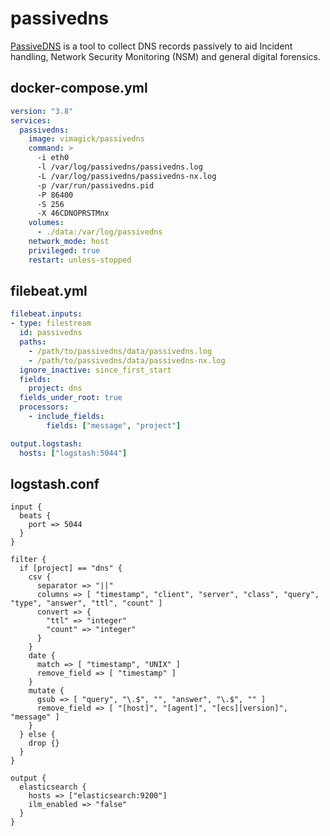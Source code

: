 passivedns
==========

[PassiveDNS][1] is a tool to collect DNS records passively to aid Incident handling, Network
Security Monitoring (NSM) and general digital forensics.

## docker-compose.yml

```yaml
version: "3.8"
services:
  passivedns:
    image: vimagick/passivedns
    command: >
      -i eth0
      -l /var/log/passivedns/passivedns.log
      -L /var/log/passivedns/passivedns-nx.log
      -p /var/run/passivedns.pid
      -P 86400
      -S 256
      -X 46CDNOPRSTMnx
    volumes:
      - ./data:/var/log/passivedns
    network_mode: host
    privileged: true
    restart: unless-stopped
```

## filebeat.yml

```yaml
filebeat.inputs:
- type: filestream
  id: passivedns
  paths:
    - /path/to/passivedns/data/passivedns.log
    - /path/to/passivedns/data/passivedns-nx.log
  ignore_inactive: since_first_start
  fields:
    project: dns
  fields_under_root: true
  processors:
    - include_fields:
        fields: ["message", "project"]

output.logstash:
  hosts: ["logstash:5044"]
```

## logstash.conf

```
input {
  beats {
    port => 5044
  }
}

filter {
  if [project] == "dns" {
    csv {
      separator => "||"
      columns => [ "timestamp", "client", "server", "class", "query", "type", "answer", "ttl", "count" ]
      convert => {
        "ttl" => "integer"
        "count" => "integer"
      }
    }
    date {
      match => [ "timestamp", "UNIX" ]
      remove_field => [ "timestamp" ]
    }
    mutate {
      gsub => [ "query", "\.$", "", "answer", "\.$", "" ]
      remove_field => [ "[host]", "[agent]", "[ecs][version]", "message" ]
    }
  } else {
    drop {}
  }
}

output {
  elasticsearch {
    hosts => ["elasticsearch:9200"]
    ilm_enabled => "false"
  }
}
```

[1]: https://github.com/gamelinux/passivedns
